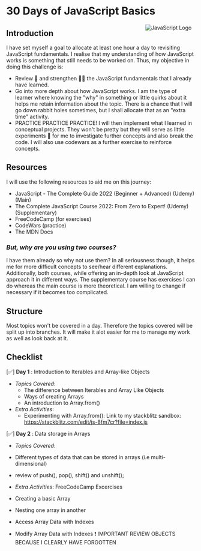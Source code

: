 # 30 Days of JavaScript Basics

<img src="https://swiperjs.com/images/libs/js.svg"
     alt="JavaScript Logo"
     style="float: right; margin-right: 10px;" />

## Introduction

I have set myself a goal to allocate at least one hour a day to revisiting JavaScript fundamentals. I realise that my understanding of how JavaScript works is something that still needs to be worked on. Thus, my objective in doing this challenge is:

-  Review 📓 and strengthen 🏋️‍♂️ the JavaScript fundamentals that I already have learned.
-  Go into more depth about how JavaScript works. I am the type of learner where knowing the "why" in something or little quirks about it helps me retain information about the topic. There is a chance that I will go down rabbit holes sometimes, but I shall allocate that as an "extra time" activity.
-  PRACTICE PRACTICE PRACTICE! I will then implement what I learned in conceptual projects. They won't be pretty but they will serve as little experiments 🧪 for me to investigate further concepts and also break the code. I will also use codewars as a further exercise to reinforce concepts.

## Resources

I will use the following resources to aid me on this journey:

-  JavaScript - The Complete Guide 2022 (Beginner + Advanced) (Udemy) (Main)
-  The Complete JavaScript Course 2022: From Zero to Expert! (Udemy) (Supplementary)
-  FreeCodeCamp (for exercises)
-  CodeWars (practice)
-  The MDN Docs

### _But, why are you using two courses?_

I have them already so why not use them? In all seriousness though, it helps me for more difficult concepts to see/hear different explanations. Additionally, both courses, while offering an in-depth look at JavaScript approach it in different ways. The supplementary course has exercises I can do whereas the main course is more theoretical. I am willing to change if necessary if it becomes too complicated.

## Structure

Most topics won't be covered in a day. Therefore the topics covered will be split up into branches. It will make it alot easier for me to manage my work as well as look back at it.

## Checklist

[✅] **Day 1** : Introduction to Iterables and Array-like Objects

-  _Topics Covered_:
   -  The difference between Iterables and Array Like Objects
   -  Ways of creating Arrays
   -  An introduction to Array.from()
-  _Extra Activities_:
   -  Experimenting with Array.from(): Link to my stackblitz sandbox: https://stackblitz.com/edit/js-8fm7cr?file=index.js

[✅] **Day 2** : Data storage in Arrays

-  _Topics Covered_:
-  Different types of data that can be stored in arrays (i.e multi-dimensional)
-  review of push(), pop(), shift() and unshift();

-  _Extra Activities_:
   FreeCodeCamp Excercises
-  Creating a basic Array
-  Nesting one array in another
-  Access Array Data with Indexes
-  Modify Array Data with Indexes
   ❗ IMPORTANT REVIEW OBJECTS BECAUSE I CLEARLY HAVE FORGOTTEN
